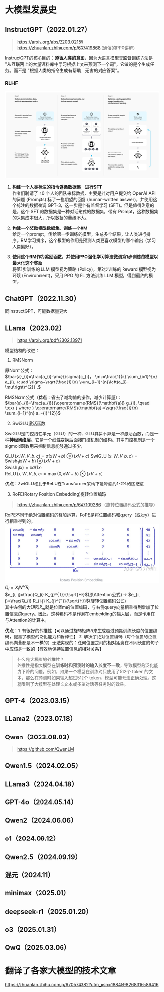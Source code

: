 # 大模型发展史

## InstructGPT（2022.01.27）
> https://arxiv.org/abs/2203.02155  
> https://zhuanlan.zhihu.com/p/637419868 (通俗的PPO讲解)

InstructGPT的核心目的：**遵循人类的意图**，因为大语言模型无监督训练方法是 "从互联网上的大量语料库中学习根据上文来预测下一个词"，它做的是个生成任务。而不是 "根据人类的指令生成有帮助，无害的对应答案"。

### RLHF
![rlhf](rlhf.png)

1. **构建一个人类标注的指令遵循数据集，进行SFT**  
作者们聘请了 40 个人的团队来标数据，主要是针对用户提交给 OpenAI API 的问题 (Prompts) 标了一些期望的回复 (human-written answer)，并使用这个标注的数据微调 GPT-3，这一步是个有监督学习 (SFT)。但是值得注意的是，这个 SFT 的数据集是一种对话形式的数据集，带有 Prompt，这种数据集的采集成本很大，所以数据的量级不大。

2. **构建一个奖励模型数据集，训练一个RM**  
给定一个prompt，传给第一步训练的模型，生成多个结果，让人类进行排序。RM学习排序，这个模型的作用是预测人类更喜欢模型的哪个输出（学习人类偏好）。

3. **使用这个RM作为奖励函数，并使用PPO强化学习算法微调第1步训练的模型以最大化这个奖励**  
将第1步训练的 LLM 模型视为策略 (Policy)，第2步训练的 Reward 模型视为环境 (Environment)，采用 PPO 的 RL 方法训练 LLM 模型，得到最终的模型。

## ChatGPT（2022.11.30）
同InstructGPT，可能数据量更大

## LLama（2023.02）
> https://arxiv.org/pdf/2302.13971  

模型结构的改进：
1. RMSNorm  

原Norm公式：  
$\bar{a}_{i}=\frac{a_{i}-\mu}{\sigma}g_{i}， \mu=\frac{1}{n} \sum_{i=1}^{n} a_{i}, \quad \sigma=\sqrt{\frac{1}{n} \sum_{i=1}^{n}\left(a_{i}-\mu\right)^{2}} .$  

RMSNorm公式（**优点**：省去了减均值的操作，减少计算量）：  
$\bar{a}_{i}=\frac{a_{i}}{\operatorname{RMS}(\mathbf{a})} g_{i}, \quad \text { where } \operatorname{RMS}(\mathbf{a})=\sqrt{\frac{1}{n} \sum_{i=1}^{n} a_~{i}^{2}}$

2. SwiGLU激活函数  

SwiGLU是门控线性单元（GLU）的一种，GLU其实不算是一种激活函数，而是一种**神经网络层**。它是一个线性变换后面接门控机制的结构。其中门控机制是一个sigmoid函数用来控制信息能够通过多少。  

$\operatorname{GLU}(x, W, V, b, c)=\sigma(x W+b) \otimes(x V+c)$
$\operatorname{SwiGLU}(x, W, V, b, c)=\operatorname{Swish}_{1}(x W+b) \otimes(x V+c)$  
$\operatorname{Swish}_{1}(x)=x \sigma(1 x)$  
$\operatorname{ReLU}(x, W, V, b, c)=\max(0, x W+b)\otimes(x V+c)$  

**优点**：SwiGLU相比于ReLU在Transformer架构下能降低约1-2%的困惑度

3. RoPE(Rotary Position Embedding)旋转位置编码  
> https://zhuanlan.zhihu.com/p/647109286  （旋转位置编码公式的推导）

RoPE不同于绝对位置编码的相加运算，RoPE是将位置编码和query（或key）进行相乘得到的。
![rope](rope.png)
$Q_{i}=X_{i} W^{Q} R_{i}$   
$e_{i, j}=\frac{Q_{i} K_{j}^{T}}{\sqrt{H}}$(原Attention公式)  -> $e_{i, j}=\frac{Q_{i} R_{i-j} K_{j}^{T}}{\sqrt{H}}$(旋转位置编码公式)  
其中左侧的大矩阵$R_m$就是位置m的位置编码，与右侧query向量相乘得到增加了位置信息的query。因此，这种编码不是作用在embedding的输入层，而是作用在与Attention的计算中。

**优点**：1. 有很好的外推性【可以通过旋转矩阵$R$来生成超过预期训练长度的位置编码，提高了模型的泛化能力和鲁棒性】 2. 解决了绝对位置编码（每个位置的位置编码向量都是不一样的）无法实现的：任何位置之间的相对距离在不同长度的句子中应该是一致的【有效地保持位置信息的相对关系】
> 什么是大模型的外推性？  
> 外推性是指大模型在**训练时和预测时的输入长度不一致**，导致模型的泛化能力下降的问题。例如，如果一个模型在训练时只使用了512个 token 的文本，那么在预测时如果输入超过512个 token，模型可能无法正确处理。这就限制了大模型在处理长文本或多轮对话等任务时的效果。

## GPT-4（2023.03.15）

## LLama2（2023.07.18）

## Qwen（2023.08.03）
> https://github.com/QwenLM

## Qwen1.5（2024.02.05）

## LLama3（2024.04.18）

## GPT-4o（2024.05.14）

## Qwen2（2024.06.06）

## o1（2024.09.12）

## Qwen2.5（2024.09.19）

## 混元（2024.11）

## minimax（2025.01）

## deepseek-r1（2025.01.20）

## o3（2025.01.31）

## QwQ（2025.03.06）

# 翻译了各家大模型的技术文章
https://zhuanlan.zhihu.com/p/670574382?utm_psn=1884598268316586416

# 